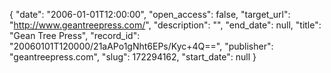 {
  "date": "2006-01-01T12:00:00", 
  "open_access": false, 
  "target_url": "http://www.geantreepress.com/", 
  "description": "", 
  "end_date": null, 
  "title": "Gean Tree Press", 
  "record_id": "20060101T120000/21aAPo1gNht6EPs/Kyc+4Q==", 
  "publisher": "geantreepress.com", 
  "slug": 172294162, 
  "start_date": null
}


